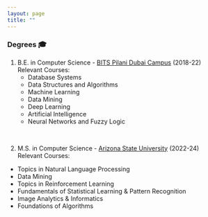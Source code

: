 ```yaml
---
layout: page
title: ""
---
```


### Degrees 🎓

1) B.E. in Computer Science - <a href="https://www.bits-pilani.ac.in/dubai/" target="_blank"> BITS Pilani Dubai Campus</a> (2018-22) <br>
Relevant Courses:
   * Database Systems
   * Data Structures and Algorithms
   * Machine Learning
   * Data Mining
   * Deep Learning
   * Artificial Intelligence
   * Neural Networks and Fuzzy Logic

<br>

2) M.S. in Computer Science - <a href="https://asu.edu" target="_blank"> Arizona State University</a> (2022-24) <br>
Relevant Courses:
  * Topics in Natural Language Processing
  * Data Mining
  * Topics in Reinforcement Learning
  * Fundamentals of Statistical Learning & Pattern Recognition
  * Image Analytics & Informatics
  * Foundations of Algorithms
